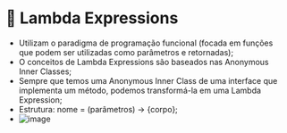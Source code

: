 # :memo: Lambda Expressions

- Utilizam o paradigma de programação funcional (focada em funções que podem ser utilizadas como parâmetros e retornadas);
- O conceitos de Lambda Expressions são baseados nas Anonymous Inner Classes;
- Sempre que temos uma Anonymous Inner Class de uma interface que implementa um método, podemos transformá-la em uma Lambda Expression;
- Estrutura: nome = (parâmetros) -> {corpo};
- ![image](https://user-images.githubusercontent.com/101933646/231168972-13060757-e2a6-44c7-bdee-108e488d6060.png)
